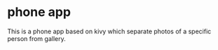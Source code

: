 # phone app
This is a phone app based on kivy which separate photos of a specific person from gallery.
